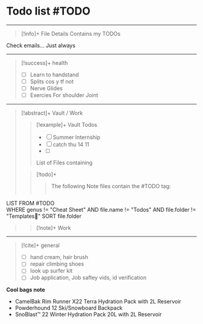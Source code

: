 # Todo list #TODO 
---
> [!info]+ File Details
> Contains my TODOs

Check emails... Just always

--- 
> [!success]+ health 
> - [ ] Learn to handstand
> - [ ] Splits cos y tf not
> - [ ] Nerve Glides
> - [ ] Exercies For shoulder Joint

---
> [!abstract]+ Vault / Work 
> > [!example]+ Vault Todos
> > - [ ] Summer Internship
> > - [ ] catch thu 14 11
> > - [ ] 
> >  List of Files containing 
> 
> > [!todo]+ 
> > > The following Note files contain the #TODO tag: 
> > > ```dataview 
LIST 
FROM #TODO  
WHERE genus != "Cheat Sheet" AND file.name != "Todos" AND  file.folder !=  "Templates🧬"
SORT file.folder
> 
> > [!note]+ Work


---

> [!cite]+ general
> - [ ] hand cream, hair brush
> - [ ] repair climbing shoes
> - [ ] look up surfer kit 
> - [ ] Job application, Job saftey vids, id verification


**Cool bags note** 
- CamelBak Rim Runner X22 Terra Hydration Pack with 2L Reservoir
- Powderhound 12 Ski/Snowboard Backpack
- SnoBlast™ 22 Winter Hydration Pack 20L with 2L Reservoir
